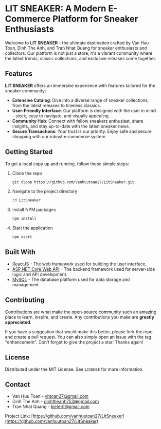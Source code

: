 # LIT SNEAKER: A Modern E-Commerce Platform for Sneaker Enthusiasts

Welcome to **LIT SNEAKER** - the ultimate destination crafted by Van Huu Toan, Dinh The Anh, and Tran Nhat Quang for sneaker enthusiasts and collectors. Our platform is not just a store; it's a vibrant community where the latest trends, classic collections, and exclusive releases come together.

## Features

**LIT SNEAKER** offers an immersive experience with features tailored for the sneaker community:

- **Extensive Catalog**: Dive into a diverse range of sneaker collections, from the latest releases to timeless classics.
- **User-Friendly Interface**: Our platform is designed with the user in mind - sleek, easy to navigate, and visually appealing.
- **Community Hub**: Connect with fellow sneakers enthusiast, share insights, and stay up-to-date with the latest sneaker news.
- **Secure Transactions**: Your trust is our priority. Enjoy safe and secure shopping with our robust e-commerce system.

## Getting Started

To get a local copy up and running, follow these simple steps:

1. Clone the repo
   ```sh
   git clone https://github.com/vanhuutoan27/LitSneaker.git
   ```
2. Navigate to the project directory
   ```sh
   cd LitSneaker
   ```
3. Install NPM packages
   ```sh
   npm install
   ```
4. Start the application
   ```sh
   npm start
   ```

## Built With

- [ReactJS](https://reactjs.org/) - The web framework used for building the user interface.
- [ASP.NET Core Web API](https://dotnet.microsoft.com/apps/aspnet/apis) - The backend framework used for server-side logic and API development.
- [MySQL](https://www.mysql.com/) - The database platform used for data storage and management.

## Contributing

Contributions are what make the open-source community such an amazing place to learn, inspire, and create. Any contributions you make are **greatly appreciated**.

If you have a suggestion that would make this better, please fork the repo and create a pull request. You can also simply open an issue with the tag "enhancement". Don't forget to give the project a star! Thanks again!

## License

Distributed under the MIT License. See `LICENSE` for more information.

## Contact

- Van Huu Toan - [vhtoan27@gmail.com](mailto:vhtoan27@gmail.com)
- Dinh The Anh - [dinhtheanh753@gmail.com](mailto:dinhtheanh753@gmail.com)
- Tran Nhat Quang - [kieterit@gmail.com](mailto:kieterit@gmail.com)

Project Link: [https://github.com/vanhuutoan27/LitSneaker](https://github.com/vanhuutoan27/LitSneaker)
